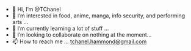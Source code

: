- 👋 Hi, I’m @TChanel 
- 👀 I’m interested in food, anime, manga, info security, and performing arts ...
- 🌱 I’m currently learning a lot of stuff ...
- 💞️ I’m looking to collaborate on nothing at the moment...
- 📫 How to reach me ... tchanel.hammond@gmail.com

<!---
TChanel/TChanel is a ✨ special ✨ repository because its `README.md` (this file) appears on your GitHub profile.
You can click the Preview link to take a look at your changes.
--->
